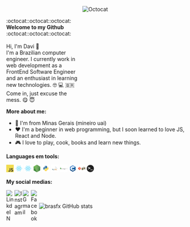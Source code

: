 
<img align="right" alt="Octocat" width="300px" height="300px" src="https://user-images.githubusercontent.com/22081873/88965749-945da280-d281-11ea-9d7c-f374e0beffce.png" /><br>

:octocat::octocat::octocat: <strong>Welcome to my Github</strong> :octocat::octocat::octocat:<br><br>
Hi, I'm Davi :wave: <br>
I'm a Brazilian computer engineer. I currently work in web development as a FrontEnd Software Engineer
and an enthusiast in learning new technologies. :nerd_face: :computer: :brazil: <br>
Come in, just excuse the mess. :yum: :innocent: 


<strong>More about me:</strong>

* :cheese: I'm from Minas Gerais (mineiro uai)
* :heart:  I'm a beginner in web programming, but I soon learned to love JS, React and Node. 
* :video_game: I love to play, cook, books and learn new things.

<strong>Languages em tools:</strong>

 <code><img height="20" src="https://raw.githubusercontent.com/github/explore/80688e429a7d4ef2fca1e82350fe8e3517d3494d/topics/javascript/javascript.png"></code>
<code><img height="20" src="https://raw.githubusercontent.com/github/explore/80688e429a7d4ef2fca1e82350fe8e3517d3494d/topics/react/react.png"></code>
<code><img height="20" src="https://raw.githubusercontent.com/github/explore/80688e429a7d4ef2fca1e82350fe8e3517d3494d/topics/react/react.png"></code>
<code><img height="20" src="https://raw.githubusercontent.com/github/explore/80688e429a7d4ef2fca1e82350fe8e3517d3494d/topics/nodejs/nodejs.png"></code>
<code><img height="20" src="https://raw.githubusercontent.com/github/explore/80688e429a7d4ef2fca1e82350fe8e3517d3494d/topics/python/python.png"></code>
<code><img height="20" src="https://raw.githubusercontent.com/github/explore/80688e429a7d4ef2fca1e82350fe8e3517d3494d/topics/mysql/mysql.png"></code>
<code><img height="20" src="https://raw.githubusercontent.com/github/explore/80688e429a7d4ef2fca1e82350fe8e3517d3494d/topics/mongodb/mongodb.png"></code>
<code><img height="20" src="https://raw.githubusercontent.com/github/explore/80688e429a7d4ef2fca1e82350fe8e3517d3494d/topics/c/c.png"></code>
<code><img height="20" src="https://raw.githubusercontent.com/github/explore/80688e429a7d4ef2fca1e82350fe8e3517d3494d/topics/git/git.png"></code>
<code><img height="20" src="https://raw.githubusercontent.com/github/explore/80688e429a7d4ef2fca1e82350fe8e3517d3494d/topics/terminal/terminal.png"></code>

<strong>My social medias:</strong>

<a target="blank" href="https://www.linkedin.com/in/davilopesribeiro//">
  <img align="left" alt="LinkdeIN" width="22px" src="https://cdn.jsdelivr.net/npm/simple-icons@v3/icons/linkedin.svg" />
</a>
<a target="blank" href="https://www.instagram.com//teamribeiro/">
  <img align="left" alt="Instagram" width="22px" src="https://cdn.jsdelivr.net/npm/simple-icons@v3/icons/instagram.svg" />
</a>
<a target="blank" href="mailto:engcomp.daviribeiro@gmail.com">
  <img align="left" alt="Gmail" width="22px" src="https://cdn.jsdelivr.net/npm/simple-icons@v3/icons/gmail.svg" />
</a>
<a target="blank" href="https://fb.com/DaviRibeiro09">
  <img align="left" alt="Facebook" width="22px" src="https://cdn.jsdelivr.net/npm/simple-icons@v3/icons/facebook.svg" />
</a>

<br></br>
![brasfx GitHub stats](https://github-readme-stats.vercel.app/api?username=brasfx&show_icons=true&theme=dracula) 



